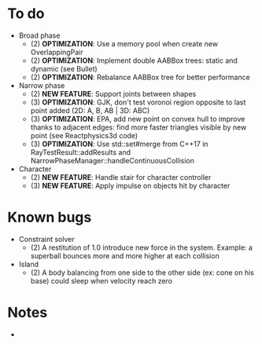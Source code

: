 # To do
- Broad phase
	- (2) **OPTIMIZATION**: Use a memory pool when create new OverlappingPair
	- (2) **OPTIMIZATION**: Implement double AABBox trees: static and dynamic (see Bullet)
	- (2) **OPTIMIZATION**: Rebalance AABBox tree for better performance
- Narrow phase
	- (2) **NEW FEATURE**: Support joints between shapes
	- (3) **OPTIMIZATION**: GJK, don't test voronoi region opposite to last point added (2D: A, B, AB | 3D: ABC)
	- (3) **OPTIMIZATION**: EPA, add new point on convex hull to improve thanks to adjacent edges: find more faster triangles visible by new point (see Reactphysics3d code)
	- (3) **OPTIMIZATION**: Use std::set#merge from C++17 in RayTestResult::addResults and NarrowPhaseManager::handleContinuousCollision
- Character
	- (2) **NEW FEATURE**: Handle stair for character controller
	- (3) **NEW FEATURE**: Apply impulse on objects hit by character

# Known bugs
- Constraint solver
	- (2) A restitution of 1.0 introduce new force in the system. Example: a superball bounces more and more higher at each collision
- Island
	- (2) A body balancing from one side to the other side (ex: cone on his base) could sleep when velocity reach zero

# Notes
- 
